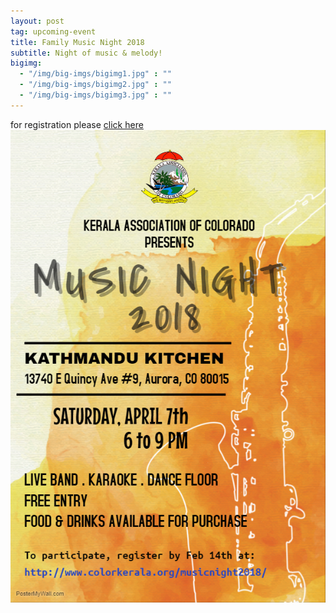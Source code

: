 ```yaml
---
layout: post
tag: upcoming-event
title: Family Music Night 2018
subtitle: Night of music & melody!
bigimg:
  - "/img/big-imgs/bigimg1.jpg" : ""
  - "/img/big-imgs/bigimg2.jpg" : ""
  - "/img/big-imgs/bigimg3.jpg" : ""
---
```

for registration please <a href="http://www.colorkerala.org/musicnight2018/"> click here </a>
![poster of Music Night 2018](/img/mn2018/MusicNightLogo.jpeg)  



